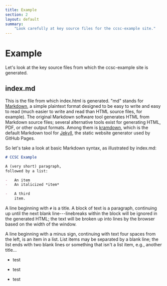 ```yaml
---
title: Example
section: 2
layout: default
summary:
    "Look carefully at key source files for the ccsc-example site."
---
```


# Example

Let's look at the key source files from which the ccsc-example
site is generated.

## index.md

This is the file from which index.html is generated.  "md" stands for
[Markdown](https://daringfireball.net/projects/markdown/), a simple
plaintext format designed to be easy to write and easy to read (much
easier to write and read than HTML source files, for example).  The
original Markdown software tool generates HTML from Markdown source
files; several alternative tools exist for generating HTML, PDF, or
other output formats.  Among them is
[kramdown](http://kramdown.gettalong.org/), which is the default
Markdown tool for [Jekyll](https://jekyllrb.com/), the static website
generator used by GitHub Pages.

So let's take a look at basic Markdown syntax, as illustrated by
index.md:

~~~markdown
# CCSC Example

A (very short) paragraph,
followed by a list:

-   An item
-   An italicized *item*

-   A third
    item.
~~~

A line beginning with `#` is a title.  A block of text is a
paragraph, continuing up until the next blank line---linebreaks within
the block will be ignored in the generated HTML; the text will be
broken up into lines by the browser based on the width of the window.

A line beginning with a minus sign, continuing with text four spaces
from the left, is an item in a list.  List items may be separated by
a blank line; the list ends with two blank lines or something that
isn't a list item, e.g., another title...

- test
- test


- test